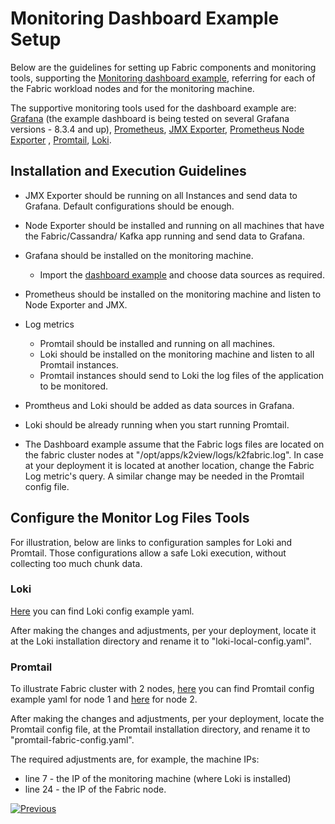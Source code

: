 # Monitoring Dashboard Example Setup

Below are the guidelines for setting up Fabric components and monitoring tools, supporting the [Monitoring dashboard example](/articles/21_Fabric_troubleshooting/04_monitoring_dashboard_example.md), referring for each of the Fabric workload nodes and for the monitoring machine.  

The supportive monitoring tools used for the dashboard example are: [Grafana](https://grafana.com/) (the example dashboard is being tested on several Grafana versions - 8.3.4 and up), [Prometheus](https://prometheus.io/), [JMX Exporter](https://github.com/prometheus/jmx_exporter), [Prometheus Node Exporter](https://prometheus.io/docs/guides/node-exporter/) , [Promtail](https://grafana.com/docs/loki/latest/clients/promtail), [Loki](https://grafana.com/docs/loki/).

## Installation and Execution Guidelines

- JMX Exporter should be running on all Instances and send data to Grafana. Default configurations should be enough.
- Node Exporter should be installed and running on all machines that have the Fabric/Cassandra/ Kafka app running and send data to Grafana.
- Grafana should be installed on the monitoring machine.
  - Import the [dashboard example](/articles/21_Fabric_troubleshooting/resources/grafana_fabric_all_base_reference.json) and choose data sources as required.

- Prometheus should be installed on the monitoring machine and listen to Node Exporter and JMX.
- Log metrics 

  - Promtail should be installed and running on all machines.
  - Loki should be installed on the monitoring machine and listen to all Promtail instances.
  - Promtail instances should send to Loki the log files of the application to be monitored.
- Promtheus and Loki should be added as data sources in Grafana.
- Loki should be already running when you start running Promtail.
- The Dashboard example assume that the Fabric logs files are located on the fabric cluster nodes at "/opt/apps/k2view/logs/k2fabric.log". In case at your deployment it is located at another location, change the Fabric Log metric's query. A similar change may be needed in the Promtail config file.

## Configure the Monitor Log Files Tools

For illustration, below are links to configuration samples for Loki and Promtail. Those configurations allow a safe Loki execution, without collecting too much chunk data. 

### Loki 

[Here](/articles/21_Fabric_troubleshooting/resources/loki-local-config-example.yaml) you can find Loki config example yaml.

After making the changes and adjustments, per your deployment, locate it at the Loki installation directory and rename it to "loki-local-config.yaml".

### Promtail 

To illustrate Fabric cluster with 2 nodes, [here](/articles/21_Fabric_troubleshooting/resources/promtail-config-example-fabric1.yaml) you can find Promtail config example yaml for node 1 and [here](/articles/21_Fabric_troubleshooting/resources/promtail-config-example-fabric1.yaml) for node 2.

After making the changes and adjustments, per your deployment, locate the Promtail config file, at the Promtail installation directory, and rename it to "promtail-fabric-config.yaml".

The required adjustments are, for example, the machine IPs:

* line 7 - the IP of the monitoring machine (where Loki is installed)
* line 24 - the IP of the Fabric node.



[![Previous](/articles/images/Previous.png)](/articles/21_Fabric_troubleshooting/04_monitoring_dashboard_example.md)
